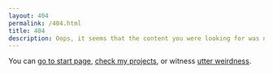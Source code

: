 ```yaml
---
layout: 404
permalink: /404.html
title: 404
description: Oops, it seems that the content you were looking for was not found! Enjoy a photo of my cat instead.
---
```


You can [go to start page](/), [check my projects](/projects/), or witness [utter weirdness](https://marstupa.com/e-reelie/).
